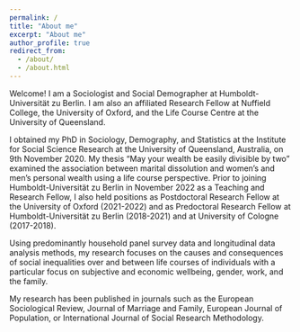 ```yaml
---
permalink: /
title: "About me"
excerpt: "About me"
author_profile: true
redirect_from: 
  - /about/
  - /about.html
---
```


Welcome! I am a Sociologist and Social Demographer at Humboldt-Universität zu Berlin. I am also an affiliated Research Fellow at Nuffield College, the University of Oxford, and the Life Course Centre at the University of Queensland. 

I obtained my PhD in Sociology, Demography, and Statistics at the Institute for Social Science Research at the University of Queensland, Australia, on 9th November 2020. My thesis “May your wealth be easily divisible by two” examined the association between marital dissolution and women’s and men’s personal wealth using a life course perspective. Prior to joining Humboldt-Universität zu Berlin in November 2022 as a Teaching and Research Fellow, I also held positions as Postdoctoral Research Fellow at the University of Oxford (2021-2022) and as Predoctoral Research Fellow at Humboldt-Universität zu Berlin (2018-2021) and at University of Cologne (2017-2018).

Using predominantly household panel survey data and longitudinal data analysis methods, my research focuses on the causes and consequences of social inequalities over and between life courses of individuals with a particular focus on subjective and economic wellbeing, gender, work, and the family.

My research has been published in journals such as the European Sociological Review, Journal of Marriage and Family, European Journal of Population, or International Journal of Social Research Methodology.
